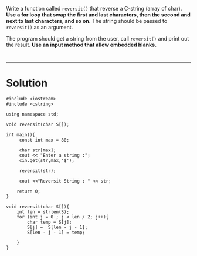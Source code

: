 Write a function called `reversit()` that reverse a C-string (array of char). **Use a for loop that swap the first and last characters, then the second and next to last characters, and so on.** The string should be passed to `reversit()` as an argument.

The program should get a string from the user, call `reversit()` and print out the result. **Use an input method that allow embedded blanks.**
#
---
# Solution

    #include <iostream>
    #include <cstring>

    using namespace std;

    void reversit(char S[]);
    
    int main(){
         const int max = 80;

         char str[max];
         cout << "Enter a string :";
         cin.get(str,max,'$');

         reversit(str);

         cout <<"Reversit String : " << str;

        return 0;
    }

    void reversit(char S[]){
        int len = strlen(S);
        for (int j = 0 ; j < len / 2; j++){
            char temp = S[j];
            S[j] =  S[len - j - 1];
            S[len - j - 1] = temp;

        }
    }

